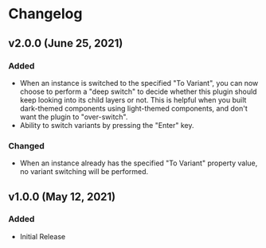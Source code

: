 # Changelog

## v2.0.0 (June 25, 2021)

### Added

-   When an instance is switched to the specified "To Variant", you can now choose to perform a "deep switch" to decide whether this plugin should keep looking into its child layers or not. This is helpful when you built dark-themed components using light-themed components, and don't want the plugin to "over-switch".
-   Ability to switch variants by pressing the "Enter" key.

### Changed

-   When an instance already has the specified "To Variant" property value, no variant switching will be performed.

## v1.0.0 (May 12, 2021)

### Added

-   Initial Release
